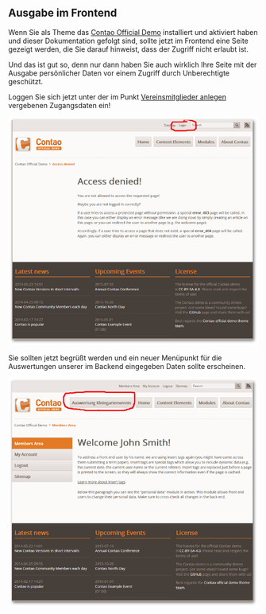 ## Ausgabe im Frontend

Wenn Sie als Theme das [Contao Official Demo](officialDemo.md) installiert und aktiviert haben und dieser Dokumentation gefolgt sind, sollte jetzt im Frontend eine Seite gezeigt werden, die Sie darauf hinweist, dass der Zugriff nicht erlaubt ist.



Und das ist gut so, denn nur dann haben Sie auch wirklich Ihre Seite mit der Ausgabe persönlicher Daten vor einem Zugriff durch Unberechtigte geschützt.

Loggen Sie sich jetzt unter der im Punkt [Vereinsmitglieder anlegen](mitglieder.md) vergebenen Zugangsdaten ein!

![](img/frontend01.png)

Sie sollten jetzt begrüßt werden und ein neuer Menüpunkt für die Auswertungen unserer im Backend eingegeben Daten sollte erscheinen.

![](img/frontend02.png)